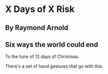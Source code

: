 #  X Days of X Risk
## By Raymond Arnold
## Six ways the world could end

To the tune of 12 days of Christmas.

There's a set of hand gestures that go with this.